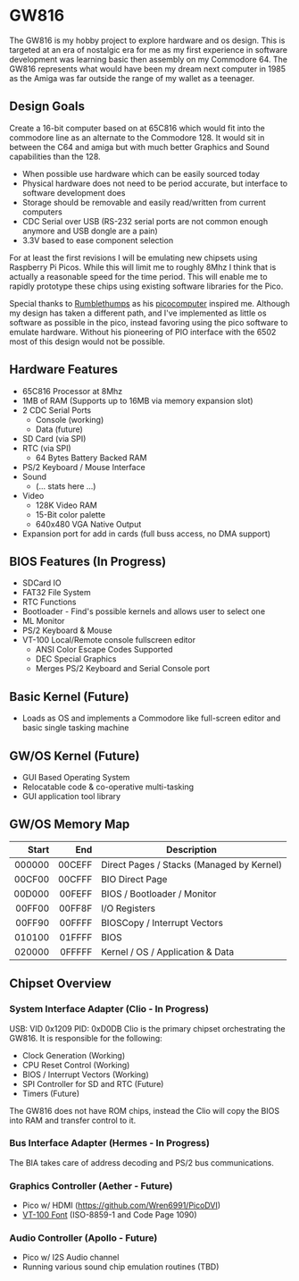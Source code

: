 # GW816
The GW816 is my hobby project to explore hardware and os design.  This is targeted at an era
of nostalgic era for me as my first experience in software development was learning basic then assembly
on my Commodore 64.  The GW816 represents what would have been my dream next computer in 1985 as the Amiga
was far outside the range of my wallet as a teenager.

## Design Goals
Create a 16-bit computer based on at 65C816 which would fit into the commodore line as an alternate to
the Commodore 128.  It would sit in between the C64 and amiga but with much better Graphics and Sound
capabilities than the 128.

* When possible use hardware which can be easily sourced today
* Physical hardware does not need to be period accurate, but interface to software development does
* Storage should be removable and easily read/written from current computers
* CDC Serial over USB (RS-232 serial ports are not common enough anymore and USB dongle are a pain)
* 3.3V based to ease component selection

For at least the first revisions I will be emulating new chipsets using Raspberry Pi Picos.  While this will 
limit me to roughly 8Mhz I think that is actually a reasonable speed for the time period.  This will enable
me to rapidly prototype these chips using existing software libraries for the Pico.

Special thanks to [Rumblethumps](https://www.youtube.com/@rumbledethumps) as his 
[picocomputer](https://github.com/picocomputer) inspired me.  Although my design has taken a different path, 
and I've implemented as little os software as possible in the pico, instead favoring using the pico software
to emulate hardware.  Without his pioneering of PIO interface with the 6502 most of this design would not be
possible.

## Hardware Features
* 65C816 Processor at 8Mhz
* 1MB of RAM (Supports up to 16MB via memory expansion slot)
* 2 CDC Serial Ports
  * Console (working)
  * Data (future)
* SD Card (via SPI)
* RTC (via SPI)
  * 64 Bytes Battery Backed RAM
* PS/2 Keyboard / Mouse Interface
* Sound 
  * (... stats here ...)
* Video
  * 128K Video RAM
  * 15-Bit color palette
  * 640x480 VGA Native Output
* Expansion port for add in cards (full buss access, no DMA support)

## BIOS Features (In Progress)
* SDCard IO
* FAT32 File System
* RTC Functions
* Bootloader - Find's possible kernels and allows user to select one
* ML Monitor
* PS/2 Keyboard & Mouse
* VT-100 Local/Remote console fullscreen editor
  * ANSI Color Escape Codes Supported
  * DEC Special Graphics
  * Merges PS/2 Keyboard and Serial Console port

## Basic Kernel (Future)
* Loads as OS and implements a Commodore like full-screen editor and basic single tasking machine

## GW/OS Kernel (Future)
* GUI Based Operating System
* Relocatable code & co-operative multi-tasking
* GUI application tool library

## GW/OS Memory Map
|  Start |    End | Description                               |
|-------:|-------:|-------------------------------------------|
| 000000 | 00CEFF | Direct Pages / Stacks (Managed by Kernel) |
| 00CF00 | 00CFFF | BIO Direct Page                           |
| 00D000 | 00FEFF | BIOS / Bootloader / Monitor               |
| 00FF00 | 00FF8F | I/O Registers                             |
| 00FF90 | 00FFFF | BIOSCopy / Interrupt Vectors              |
| 010100 | 01FFFF | BIOS                                      |
| 020000 | 0FFFFF | Kernel / OS / Application & Data          |

## Chipset Overview

### System Interface Adapter (Clio - In Progress)
USB: VID 0x1209 PID: 0xD0DB
Clio is the primary chipset orchestrating the GW816.  It is responsible for the following:
* Clock Generation (Working)
* CPU Reset Control (Working)
* BIOS / Interrupt Vectors (Working)
* SPI Controller for SD and RTC (Future)
* Timers (Future)

The GW816 does not have ROM chips, instead the Clio will copy the BIOS into RAM and transfer
control to it.

### Bus Interface Adapter (Hermes - In Progress)
The BIA takes care of address decoding and PS/2 bus communications.

### Graphics Controller (Aether - Future)
* Pico w/ HDMI (https://github.com/Wren6991/PicoDVI)
* [VT-100 Font](https://en.wikipedia.org/wiki/VT100_encoding) (ISO-8859-1 and Code Page 1090)

### Audio Controller (Apollo - Future)
* Pico w/ I2S Audio channel
* Running various sound chip emulation routines (TBD)
